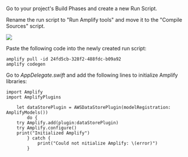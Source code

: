 Go to your project's Build Phases and create a new Run Script.

Rename the run script to "Run Amplify tools" and move it to the "Compile Sources" script.

![](https://raw.githubusercontent.com/cslogan-red/doot/main/markdown/tests/ios/images/swift_step4_1_lowres.png)

Paste the following code into the newly created run script:

```
amplify pull -id 24fd5cb-328f2-488fdc-b09a92
amplify codegen
```


Go to *AppDelegate.swift* and add the following lines to initialize Amplify libraries:
```
import Amplify
import AmplifyPlugins
 
    let dataStorePlugin = AWSDataStorePlugin(modelRegistration: AmplifyModels())
        do {
    try Amplify.add(plugin:dataStorePlugin)
    try Amplify.configure()
    print("Initialized Amplify")
        } catch { 
            print("Could not nitialize Amplify: \(error)")
        }
```
